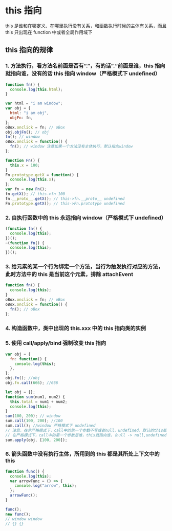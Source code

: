 # this 指向

this 是谁和在哪定义、在哪里执行没有关系，和函数执行时候的主体有关系，而且 this 只出现在 function 中或者全局作用域下

## this 指向的规律

### 1. 方法执行，看方法名前面是否有“.”，有的话”.“前面是谁，this 指向就指向谁，没有的话 this 指向 window（严格模式下 undefined）

```js
function fn() {
  console.log(this.html);
}

var html = "i am window";
var obj = {
  html: "i am obj",
  objFn: fn,
};
oBox.onclick = fn; // oBox
obj.objFn(); // obj
fn(); // window
oBox.onclick = function() {
  fn(); // window 注意如果一个方法没有主体执行，默认指向window
};
```

```js
function Fn() {
  this.x = 100;
}
Fn.prototype.getX = function() {
  console.log(this.x);
};
var fn = new Fn();
fn.getX(); // this->fn 100
fn.__proto__.getX(); // this->fn.__proto__ undefined
Fn.prototype.getX(); // this->Fn.prototype undefined
```

### 2. 自执行函数中的 this 永远指向 window（严格模式下 undefined）

```js
(function fn() {
  console.log(this);
})();
~(function fn() {
  console.log(this);
})();
```

### 3. 给元素的某一个行为绑定一个方法，当行为触发执行对应的方法，此时方法中的 this 是当前这个元素，排除 attachEvent

```js
function fn() {
  console.log(this);
}
oBox.onclick = fn; // oBox
oBox.onclick = function() {
  fn(); // oBox
};
```

### 4. 构造函数中，类中出现的 this.xxx 中的 this 指向类的实例

### 5. 使用 call/apply/bind 强制改变 this 指向

```js
var obj = {
  fn: function() {
    console.log(this);
  },
};
obj.fn(); //obj
obj.fn.call(666); //666
```

```js
let obj = {};
function sum(num1, num2) {
  this.total = num1 + num2;
  console.log(this);
}
sum(100, 200); // window
sum.call(100, 200); //100
sum.call(); //window 严格模式下 undefined
// 注意，在非严格模式下，call中的第一个参数不写或者null，undefined，默认的this都指向window
// 在严格模式下，call中的第一个参数是谁，this就指向谁，（null -> null,undefined -> undefined），不写也指向 undefined
sum.apply(obj, [100, 200]);
```

### 6. 箭头函数中没有执行主体，所用到的 this 都是其所处上下文中的 this

```js
function func() {
  console.log(this);
  var arrowFunc = () => {
    console.log("arrow", this);
  };
  arrowFunc();
}

func();
new func();
// window window
// {} {}
```
